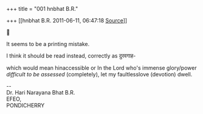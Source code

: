 +++
title = "001 hnbhat B.R."

+++
[[hnbhat B.R.	2011-06-11, 06:47:18 [Source](https://groups.google.com/g/samskrita/c/Oc6g4t1Bj58)]]





It seems to be a printing mistake.

I think it should be read instead, correctly as दुरवगाह-

which would mean hinaccessible or In the Lord who's immense glory/power *difficult to be assessed* (completely), let my faultlesslove (devotion) dwell. 



--  
Dr. Hari Narayana Bhat B.R.  
EFEO,  
PONDICHERRY  

